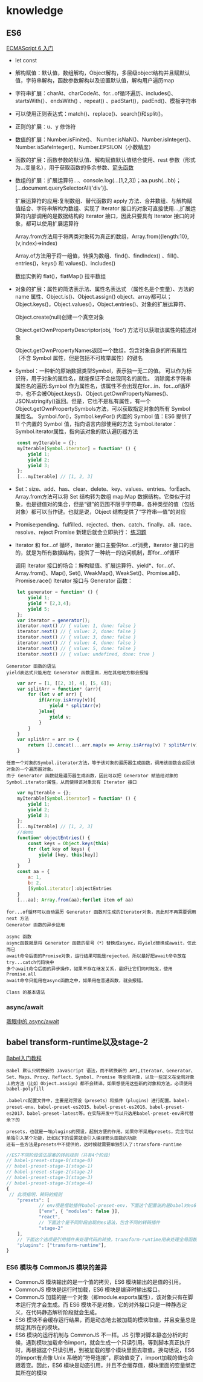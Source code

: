 # knowledge

## ES6

[ECMAScript 6 入门](http://es6.ruanyifeng.com/)

- let const

- 解构赋值：默认值，数组解构，Object解构，多层级object结构并且赋默认值，字符串解构，函数参数解构以及设置默认值，解构用户遍历map

- 字符串扩展：charAt、charCodeAt、for...of循环遍历、includes()、startsWith(）、endsWith() 、repeat() 、padStart()，padEnd()、模板字符串

- 可以使用正则表达式：match()、replace()、search()和split()。

- 正则的扩展：u、y 修饰符

- 数值的扩展：Number.isFinite()、 Number.isNaN()、Number.isInteger()、Number.isSafeInteger()、Number.EPSILON（小数精度）

- 函数的扩展：函数参数的默认值、解构赋值默认值结合使用、rest 参数（形式为...变量名），用于获取函数的多余参数、[箭头函数](https://github.com/Advanced-Frontend/Daily-Interview-Question/issues/101)

- 数组的扩展：扩展运算符...、console.log(...[1,2,3])；aa.push(...bb)；[...document.querySelectorAll('div')]、

    扩展运算符的应用:复制数组、替代函数的 apply 方法、合并数组、与解构赋值结合、字符串解构为数组、实现了 Iterator 接口的对象可直接使用...,扩展运算符内部调用的是数据结构的 Iterator 接口，因此只要具有 Iterator 接口的对象，都可以使用扩展运算符

    Array.from方法用于将两类对象转为真正的数组，Array.from({length:10},(v,index)=>index)

    Array.of方法用于将一组值，转换为数组、find()、findIndex() 、fill()、entries()，keys() 和 values()、includes()

    数组实例的 flat()，flatMap() 拉平数组

- 对象的扩展：属性的简洁表示法、属性名表达式 （属性名是个变量）、方法的 name 属性、Object.is()、Object.assign() object、array都可以；Object.keys()，Object.values()，Object.entries()、对象的扩展运算符、

    Object.create(null)创建一个真空对象

    Object.getOwnPropertyDescriptor(obj, 'foo') 方法可以获取该属性的描述对象

    Object.getOwnPropertyNames返回一个数组，包含对象自身的所有属性（不含 Symbol 属性，但是包括不可枚举属性）的键名

- Symbol：一种新的原始数据类型Symbol，表示独一无二的值。
        可以作为标识符，用于对象的属性名，就能保证不会出现同名的属性。
        消除魔术字符串
        属性名的遍历:Symbol 作为属性名，该属性不会出现在for...in、for...of循环中，也不会被Object.keys()、Object.getOwnPropertyNames()、JSON.stringify()返回。但是，它也不是私有属性，有一个Object.getOwnPropertySymbols方法，可以获取指定对象的所有 Symbol 属性名。
        Symbol.for()，Symbol.keyFor()
        内置的 Symbol 值：ES6 提供了 11 个内置的 Symbol 值，指向语言内部使用的方法
        Symbol.iterator：Symbol.iterator属性，指向该对象的默认遍历器方法

```js
    const myIterable = {};
    myIterable[Symbol.iterator] = function* () {
        yield 1;
        yield 2;
        yield 3;
    };
    [...myIterable] // [1, 2, 3]
```

- Set：size、add、has、clear、delete、key、values、entries、forEach、Array.from方法可以将 Set 结构转为数组
    map:Map 数据结构。它类似于对象，也是键值对的集合，但是“键”的范围不限于字符串，各种类型的值（包括对象）都可以当作键。也就是说，Object 结构提供了“字符串—值”的对应

- Promise:pending、fulfilled、rejected、then、catch、finally、all、race、resolve、reject
    Promise 新建后就会立即执行： [练习题](https://juejin.im/post/5a96c6326fb9a063626408c8)

- Iterator 和 for...of 循环，Iterator 接口主要供for...of消费，Iterator 接口的目的，就是为所有数据结构，提供了一种统一的访问机制，即for...of循环

    调用 Iterator 接口的场合：解构赋值、扩展运算符、yield*、for...of、Array.from()、Map(), Set(), WeakMap(), WeakSet()、Promise.all()、Promise.race()
    Iterator 接口与 Generator 函数：

```js
    let generator = function* () {
        yield 1;
        yield * [2,3,4];
        yield 5;
    };
    var iterator = generator();
    iterator.next() // { value: 1, done: false }
    iterator.next() // { value: 2, done: false }
    iterator.next() // { value: 3, done: false }
    iterator.next() // { value: 4, done: false }
    iterator.next() // { value: 5, done: false }
    iterator.next() // { value: undefined, done: true }
```

    Generator 函数的语法
    yield表达式只能用在 Generator 函数里面，用在其他地方都会报错

```js
    var arr = [1, [[2, 3], 4], [5, 6]];
    var splitArr = function* (arr){
        for (let v of arr) {
            if(Array.isArray(v)){
                yield * splitArr(v)
            }else{
                yield v;
            }
        }
    }
    var splitArr = arr => {
        return [].concat(...arr.map(v => Array.isArray(v) ? splitArr(v) : v))
    }
```

    任意一个对象的Symbol.iterator方法，等于该对象的遍历器生成函数，调用该函数会返回该对象的一个遍历器对象。
    由于 Generator 函数就是遍历器生成函数，因此可以把 Generator 赋值给对象的Symbol.iterator属性，从而使得该对象具有 Iterator 接口

```js
    var myIterable = {};
    myIterable[Symbol.iterator] = function* () {
        yield 1;
        yield 2;
        yield 3;
    };
    [...myIterable] // [1, 2, 3]
    //demo
    function* objectEntries() {
        const keys = Object.keys(this)
        for (let key of keys) {
            yield [key, this[key]]
        }
    }
    const aa = {
        a: 1,
        b: 2,
        [Symbol.iterator]:objectEntries
    }
    [...aa]; Array.from(aa);for(let item of aa)
```

    for...of循环可以自动遍历 Generator 函数时生成的Iterator对象，且此时不再需要调用 next 方法
    Generator 函数的异步应用

    async 函数
    async函数就是将 Generator 函数的星号（*）替换成async，将yield替换成await，仅此而已
    await命令后面的Promise对象，运行结果可能是rejected，所以最好把await命令放在try...catch代码块中
    多个await命令后面的异步操作，如果不存在继发关系，最好让它们同时触发，使用Promise.all
    await命令只能用在async函数之中，如果用在普通函数，就会报错。

    Class 的基本语法

### async/await

[我眼中的 async/await](https://zhuanlan.zhihu.com/p/33932184?group_id=951215290030317568)

## babel transform-runtime以及stage-2

[Babel入门教程](https://www.kancloud.cn/digest/babel/217104)

    Babel 默认只转换新的 JavaScript 语法，而不转换新的 API,Iterator、Generator、Set、Maps、Proxy、Reflect、Symbol、Promise 等全局对象，以及一些定义在全局对象上的方法（比如 Object.assign）都不会转译。如果想使用这些新的对象和方法，必须使用 babel-polyfill

    .babelrc配置文件中，主要是对预设（presets）和插件（plugins）进行配置。babel-preset-env、babel-preset-es2015、babel-preset-es2016、babel-preset-es2017、babel-preset-latest等。在实际开发中可以只选用babel-preset-env来代替余下的

    presets，也就是一堆plugins的预设，起到方便的作用。如果你不采用presets，完全可以单独引入某个功能，比如以下的设置就会引入编译箭头函数的功能
    还有一些方法是presets中不提供的，这时候就需要单独引入了:transform-runtime

```js
//ES7不同阶段语法提案的转码规则（共有4个阶段）
// babel-preset-stage-0(stage-0)
// babel-preset-stage-1(stage-1)
// babel-preset-stage-2(stage-2)
// babel-preset-stage-3(stage-3)
// babel-preset-stage-3(stage-4)
{
 // 此项指明，转码的规则
    "presets": [
            // env项是借助插件babel-preset-env，下面这个配置说的是babel对es6,es7,es8进行转码，并且设置amd,commonjs这样的模块化文件，不进行转码
            ["env", { "modules": false }],
            "react",
            // 下面这个是不同阶段出现的es语法，包含不同的转码插件
            "stage-2"
    ],
    // 下面这个选项是引用插件来处理代码的转换，transform-runtime用来处理全局函数和优化babel编译
    "plugins": ["transform-runtime"],
}
```

### ES6 模块与 CommonJS 模块的差异

- CommonJS 模块输出的是一个值的拷贝，ES6 模块输出的是值的引用。
- CommonJS 模块是运行时加载，ES6 模块是编译时输出接口。
- CommonJS 加载的是一个对象（即module.exports属性），该对象只有在脚本运行完才会生成。而 ES6 模块不是对象，它的对外接口只是一种静态定义，在代码静态解析阶段就会生成。
- ES6 模块不会缓存运行结果，而是动态地去被加载的模块取值，并且变量总是绑定其所在的模块。
- ES6 模块的运行机制与 CommonJS 不一样。JS 引擎对脚本静态分析的时候，遇到模块加载命令import，就会生成一个只读引用。等到脚本真正执行时，再根据这个只读引用，到被加载的那个模块里面去取值。换句话说，ES6 的import有点像 Unix 系统的“符号连接”，原始值变了，import加载的值也会跟着变。因此，ES6 模块是动态引用，并且不会缓存值，模块里面的变量绑定其所在的模块
